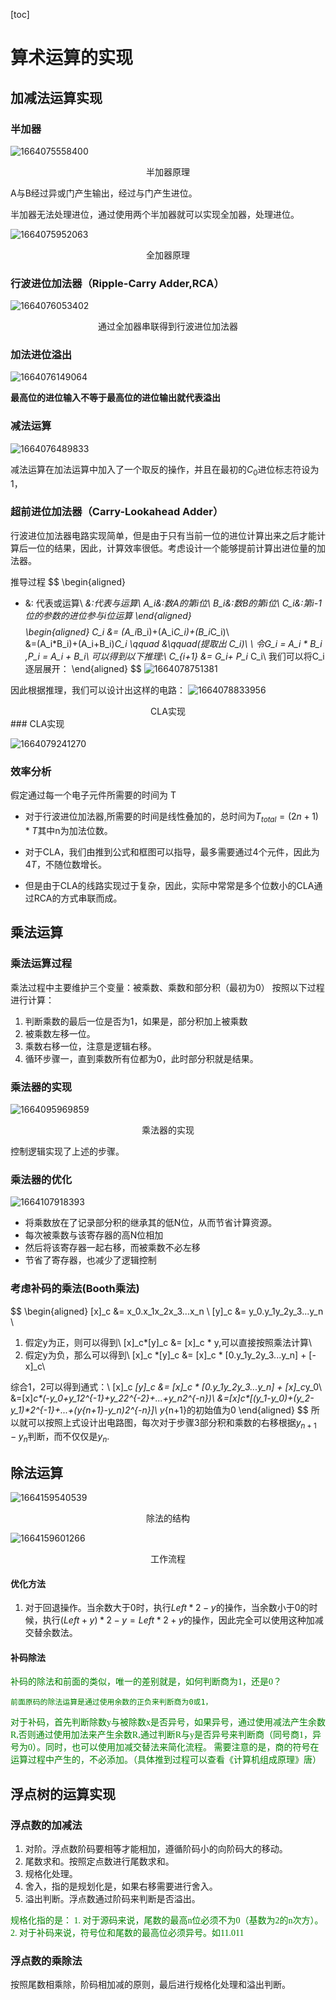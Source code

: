 [toc]
# 算术运算的实现

## 加减法运算实现

### 半加器

![1664075558400](image/算术运算的实现/1664075558400.png)

<center>半加器原理</center>

A与B经过异或门产生输出，经过与门产生进位。

半加器无法处理进位，通过使用两个半加器就可以实现全加器，处理进位。

![1664075952063](image/算术运算的实现/1664075952063.png)

<center>全加器原理</center>



### 行波进位加法器（Ripple-Carry Adder,RCA）

![1664076053402](image/算术运算的实现/1664076053402.png)

<center>通过全加器串联得到行波进位加法器</center>


### 加法进位溢出

![1664076149064](image/算术运算的实现/1664076149064.png)

**最高位的进位输入不等于最高位的进位输出就代表溢出**


### 减法运算

![1664076489833](image/算术运算的实现/1664076489833.png)


减法运算在加法运算中加入了一个取反的操作，并且在最初的$C_0$进位标志符设为1，

### 超前进位加法器（Carry-Lookahead Adder）

行波进位加法器电路实现简单，但是由于只有当前一位的进位计算出来之后才能计算后一位的结果，因此，计算效率很低。考虑设计一个能够提前计算出进位量的加法器。

推导过程
$$
\begin{aligned}

+ &: 代表或运算\\
*&:代表与运算\\
A_i&:数A的第i位\\
B_i&:数B的第i位\\
C_i&:第i-1位的参数的进位参与i位运算
\end{aligned}
$$
$$
\begin{aligned}
C_i &= (A_i*B_i)+(A_i*C_i)+(B_i*C_i)\\   
    &=(A_i*B_i)+(A_i+B_i)*C_i \qquad  &\qquad(提取出 C_i)\\
    \\
    令G_i = A_i * B_i ,P_i = A_i + B_i\\
    可以得到以下推理:\\
    C_{i+1} &= G_i+ P_i* C_i\\
    我们可以将C_i逐层展开：
\end{aligned}
$$
![1664078751381](image/算术运算的实现/1664078751381.png)

因此根据推理，我们可以设计出这样的电路：
![1664078833956](image/算术运算的实现/1664078833956.png)
<center>CLA实现</center>
### CLA实现

![1664079241270](image/算术运算的实现/1664079241270.png)

### 效率分析
假定通过每一个电子元件所需要的时间为 T

- 对于行波进位加法器,所需要的时间是线性叠加的，总时间为$T_{total} = (2n+1)*T$其中n为加法位数。
- 对于CLA，我们由推到公式和框图可以指导，最多需要通过4个元件，因此为 $4T$，不随位数增长。

- 但是由于CLA的线路实现过于复杂，因此，实际中常常是多个位数小的CLA通过RCA的方式串联而成。


## 乘法运算

### 乘法运算过程
乘法过程中主要维护三个变量：被乘数、乘数和部分积（最初为0）
按照以下过程进行计算：
1. 判断乘数的最后一位是否为1，如果是，部分积加上被乘数
2. 被乘数左移一位。
3. 乘数右移一位，注意是逻辑右移。
4. 循环步骤一，直到乘数所有位都为0，此时部分积就是结果。

###  乘法器的实现

![1664095969859](image/算术运算的实现/1664095969859.png)

<center>乘法器的实现</center>

控制逻辑实现了上述的步骤。



### 乘法器的优化
![1664107918393](image/算术运算的实现/1664107918393.png)

- 将乘数放在了记录部分积的继承其的低N位，从而节省计算资源。
- 每次被乘数与该寄存器的高N位相加
- 然后将该寄存器一起右移，而被乘数不必左移
- 节省了寄存器，也减少了逻辑控制

### 考虑补码的乘法(Booth乘法)

$$
\begin{aligned}
[x]_c &= x_0.x_1x_2x_3...x_n   \\
[y]_c &= y_0.y_1y_2y_3...y_n    \\
1. 假定y为正，则可以得到\\
[x]_c*[y]_c &= [x]_c * y,可以直接按照乘法计算\\
2. 假定y为负，那么可以得到\\
[x]_c *[y]_c &= [x]_c * [0.y_1y_2y_3...y_n] + [-x]_c\\

综合1，2可以得到通式：\\
[x]_c *[y]_c &= [x]_c * [0.y_1y_2y_3...y_n] + [x]_c*y_0\\
            &=[x]_c*(-y_0+y_12^{-1}+y_22^{-2}+...+y_n2^{-n})\\
    &=[x]_c*[(y_1-y_0)+(y_2-y_1)*2^{-1}+...+(y_{n+1}-y_n)2^{-n}]\\
    y_{n+1}的初始值为0
\end{aligned}
$$
所以就可以按照上式设计出电路图，每次对于步骤3部分积和乘数的右移根据$y_{n+1}-y_n$判断，而不仅仅是$y_n$.

## 除法运算


![1664159540539](image/算术运算的实现/1664159540539.png)

<center>除法的结构</center>


![1664159601266](image/算术运算的实现/1664159601266.png)

<center>工作流程</center>

#### 优化方法
1. 对于回退操作。当余数大于0时，执行$Left*2-y$的操作，当余数小于0的时候，执行$(Left+y)*2-y=Left*2+y$的操作，因此完全可以使用这种加减交替余数法。

#### 补码除法
<font color='green' face='楷体'>
补码的除法和前面的类似，唯一的差别就是，如何判断商为1，还是0？

    前面原码的除法运算是通过使用余数的正负来判断商为0或1，
对于补码，首先判断除数y与被除数x是否异号，如果异号，通过使用减法产生余数R,否则通过使用加法来产生余数R,通过判断R与y是否异号来判断商（同号商1，异号为0）。同时，也可以使用加减交替法来简化流程。
    需要注意的是，商的符号在运算过程中产生的，不必添加。（具体推到过程可以查看《计算机组成原理》唐）

</font>

## 浮点树的运算实现


### 浮点数的加减法

1. 对阶。浮点数阶码要相等才能相加，遵循阶码小的向阶码大的移动。
2. 尾数求和。按照定点数进行尾数求和。
3. 规格化处理。
4. 舍入，指的是规划化是，如果右移需要进行舍入。
5. 溢出判断。浮点数通过阶码来判断是否溢出。

<font color='green' face='楷体'>
规格化指的是：
1. 对于源码来说，尾数的最高n位必须不为0（基数为2的n次方）。
<br>
2. 对于补码来说，符号位和尾数的最高位必须异号。如11.011
</font>

### 浮点数的乘除法

按照尾数相乘除，阶码相加减的原则，最后进行规格化处理和溢出判断。

